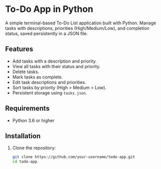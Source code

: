 # To-Do App in Python

A simple terminal-based To-Do List application built with Python. Manage tasks with descriptions, priorities (High/Medium/Low), and completion status, saved persistently in a JSON file.

## Features
- Add tasks with a description and priority.
- View all tasks with their status and priority.
- Delete tasks.
- Mark tasks as complete.
- Edit task descriptions and priorities.
- Sort tasks by priority (High > Medium > Low).
- Persistent storage using `tasks.json`.

## Requirements
- Python 3.6 or higher

## Installation
1. Clone the repository:
   ```bash
   git clone https://github.com/your-username/todo-app.git
   cd todo-app